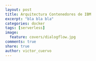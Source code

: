 ```yaml
---
layout: post
title: Arquitectura Contenedores de IBM
excerpt: "bla bla bla"
categories: docker
tags: [serverless]
image:
  feature: covers/dialogflow.jpg
comments: true
share: true
author: victor_cuervo
---
```

